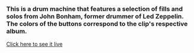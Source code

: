 ### This is a drum machine that features a selection of fills and solos from John Bonham, former drummer of Led Zeppelin. The colors of the buttons correspond to the clip's respective album.

[Click here to see it live](https://steelejackson.github.io/johnBonhamDrumMachine/)
